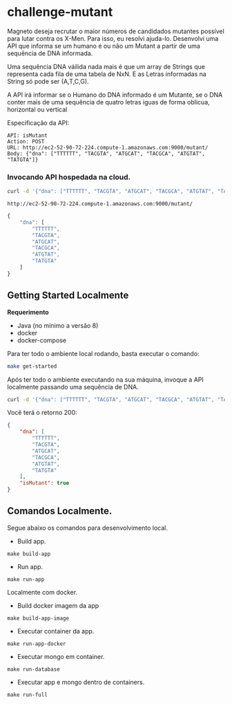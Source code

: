 # challenge-mutant

Magneto deseja recrutar o maior números de candidados mutantes possível para lutar contra os X-Men.
Para isso, eu resolvi ajuda-lo.
Desenvolvi uma API que informa se um humano é ou não um Mutant a partir de uma sequência de DNA informada.

Uma sequência DNA váilida nada mais é que um array de Strings que representa cada fila de uma tabela de NxN.
E as Letras informadas na String só pode ser (A,T,C,G).

A API irá informar se o Humano do DNA informado é um Mutante, se o DNA conter mais de uma sequência de quatro letras iguas de forma oblicua, horizontal ou vertical

Especificação da API:
```
API: isMutant
Action: POST
URL: http://ec2-52-90-72-224.compute-1.amazonaws.com:9000/mutant/
Body: {"dna": ["TTTTTT", "TACGTA", "ATGCAT", "TACGCA", "ATGTAT", "TATGTA"]}
```


### Invocando API hospedada na cloud.

```sh
curl -d '{"dna": ["TTTTTT", "TACGTA", "ATGCAT", "TACGCA", "ATGTAT", "TATGTA"]}' -H "Content-Type: application/json" -X POST http://ec2-52-90-72-224.compute-1.amazonaws.com:9000/mutant/
```

```
http://ec2-52-90-72-224.compute-1.amazonaws.com:9000/mutant/
```
```javascript
{
	"dna": [
		"TTTTTT",
		"TACGTA",
		"ATGCAT",
		"TACGCA",
		"ATGTAT",
		"TATGTA"
	]
}
```



## Getting Started Localmente

**Requerimento**
* Java (no mínimo a versão 8)
* docker
* docker-compose

Para ter todo o ambiente local rodando, basta executar o comando:

```sh
make get-started
```

Após ter todo o ambiente executando na sua máquina, invoque a API localmente passando uma sequência de DNA.

```sh
curl -d '{"dna": ["TTTTTT", "TACGTA", "ATGCAT", "TACGCA", "ATGTAT", "TATGTA"]}' -H "Content-Type: application/json" -X POST http://localhost:9000/mutant/
```

Você terá o retorno 200:

```json
{
    "dna": [
        "TTTTTT",
        "TACGTA",
        "ATGCAT",
        "TACGCA",
        "ATGTAT",
        "TATGTA"
    ],
    "isMutant": true
}
```


## Comandos Localmente.

Segue abaixo os comandos para desenvolvimento local.

- Build app.

```shell
make build-app
```

- Run app.

```shell
make run-app
```


Localmente com docker.

- Build docker imagem da app

```shell
make build-app-image
```

- Executar container da app.

```shell
make run-app-docker
```

- Executar mongo em container.

```shell
make run-database
```

- Executar app e mongo dentro de containers.

```shell
make run-full
```
